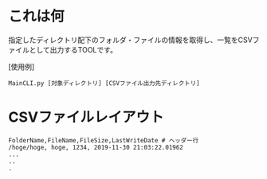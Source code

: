 # これは何

指定したディレクトリ配下のフォルダ・ファイルの情報を取得し、一覧をCSVファイルとして出力するTOOLです。

[使用例]
```
MainCLI.py [対象ディレクトリ] [CSVファイル出力先ディレクトリ]
```

# CSVファイルレイアウト

```
FolderName,FileName,FileSize,LastWriteDate # ヘッダー行
/hoge/hoge, hoge, 1234, 2019-11-30 21:03:22.01962 
...
..
.
```
